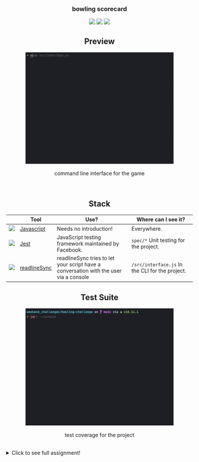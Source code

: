 <div align="center">

### bowling scorecard

![](https://img.shields.io/github/last-commit/arthurfincham/bowling-challenge)
![](https://img.shields.io/github/languages/count/arthurfincham/bowling-challenge)
![](https://img.shields.io/github/languages/code-size/arthurfincham/bowling-challenge)

</div>


<div align="center" >

<h2>Preview</h2>

<img src="images/bowling_preview.gif" width="400px">
<p>command line interface for the game</p>
&nbsp;

<h2>Stack</h2>

|                                                        | Tool                                                 | Use?                                       | Where can I see it?                                                  |
|--------------------------------------------------------|------------------------------------------------------|--------------------------------------------|----------------------------------------------------------------------|
| <img src="https://upload.wikimedia.org/wikipedia/commons/thumb/9/99/Unofficial_JavaScript_logo_2.svg/480px-Unofficial_JavaScript_logo_2.svg.png" height="auto" width="60">       | [Javascript](https://www.javascript.com/)                         | Needs no introduction!                     | Everywhere.                              |
| <img src="https://seeklogo.com/images/J/jest-logo-F9901EBBF7-seeklogo.com.png" height="auto" width="60">    | [Jest](https://jestjs.io/) | JavaScript testing framework maintained by Facebook.    |  ```spec/*``` Unit testing for the project.                |
| <img src="https://authy.com/wp-content/uploads/npm-logo.png" height="auto" width="70">       | [readlineSync](https://www.npmjs.com/package/readline-sync)                         | readlineSync tries to let your script have a conversation with the user via a console                   | ```/src/interface.js``` In the CLI for the project.                             |

<h2>Test Suite</h2>

<img src="images/bowling_coverage.gif" width="400px">
<p>test coverage for the project</p>
&nbsp;

</div>


<details>
  <summary>Click to see full assignment!</summary>
  

Bowling Challenge
=================

* Feel free to use google, your notes, books, etc. but work on your own
* If you refer to the solution of another coach or student, please put a link to that in your README
* If you have a partial solution, **still check in a partial solution**
* You must submit a pull request to this repo with your code by 9am Monday week

## The Task

**THIS IS NOT A BOWLING GAME, IT IS A BOWLING SCORECARD. DO NOT GENERATE RANDOM ROLLS. THE USER INPUTS THE ROLLS.**

Count and sum the scores of a bowling game for one player (in JavaScript).

A bowling game consists of 10 frames in which the player tries to knock down the 10 pins. In every frame the player can roll one or two times. The actual number depends on strikes and spares. The score of a frame is the number of knocked down pins plus bonuses for strikes and spares. After every frame the 10 pins are reset.

As usual please start by

* Forking this repo

* Finally submit a pull request before Monday week at 9am with your solution or partial solution.  However much or little amount of code you wrote please please please submit a pull request before Monday week at 9am. 

___STRONG HINT, IGNORE AT YOUR PERIL:___ Bowling is a deceptively complex game. Careful thought and thorough diagramming — both before and throughout — will save you literal hours of your life.

### Optional Extras

In any order you like:

* Create a nice interactive animated interface with jQuery.
* Set up [Travis CI](https://travis-ci.org) to run your tests.
* Add [ESLint](http://eslint.org/) to your codebase and make your code conform.

You might even want to start with ESLint early on in your work — to help you
learn Javascript conventions as you go along.

## Bowling — how does it work?

### Strikes

The player has a strike if he knocks down all 10 pins with the first roll in a frame. The frame ends immediately (since there are no pins left for a second roll). The bonus for that frame is the number of pins knocked down by the next two rolls. That would be the next frame, unless the player rolls another strike.

### Spares

The player has a spare if the knocks down all 10 pins with the two rolls of a frame. The bonus for that frame is the number of pins knocked down by the next roll (first roll of next frame).

### 10th frame

If the player rolls a strike or spare in the 10th frame they can roll the additional balls for the bonus. But they can never roll more than 3 balls in the 10th frame. The additional rolls only count for the bonus not for the regular frame count.

    10, 10, 10 in the 10th frame gives 30 points (10 points for the regular first strike and 20 points for the bonus).
    1, 9, 10 in the 10th frame gives 20 points (10 points for the regular spare and 10 points for the bonus).

### Gutter Game

A Gutter Game is when the player never hits a pin (20 zero scores).

### Perfect Game

A Perfect Game is when the player rolls 12 strikes (10 regular strikes and 2 strikes for the bonus in the 10th frame). The Perfect Game scores 300 points.

In the image below you can find some score examples.

More about ten pin bowling here: http://en.wikipedia.org/wiki/Ten-pin_bowling

![Ten Pin Score Example](images/example_ten_pin_scoring.png)

## Code Review

In code review we'll be hoping to see:

* All tests passing
* The code is elegant: every class has a clear responsibility, methods are short etc.

Reviewers will potentially be using this [code review rubric](docs/review.md).  Note that referring to this rubric in advance may make the challenge somewhat easier.  You should be the judge of how much challenge you want.

</details>